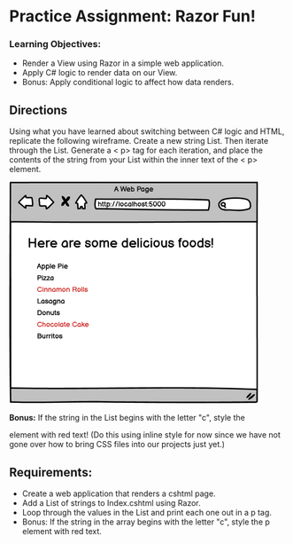 # Practice Assignment: Razor Fun!

### Learning Objectives:

- Render a View using Razor in a simple web application.
- Apply C# logic to render data on our View.
- Bonus: Apply conditional logic to affect how data renders.

## Directions
Using what you have learned about switching between C# logic and HTML, replicate the following wireframe. Create a new string List. Then iterate through the List. Generate a < p> tag for each iteration, and place the contents of the string from your List within the inner text of the < p> element.

![Image](image.png)

**Bonus:** If the string in the List begins with the letter "c", style the <p> element with red text! (Do this using inline style for now since we have not gone over how to bring CSS files into our projects just yet.)

## Requirements:
- Create a web application that renders a cshtml page.
- Add a List of strings to Index.cshtml using Razor.
- Loop through the values in the List and print each one out in a p tag.
- Bonus: If the string in the array begins with the letter "c", style the p element with red text.